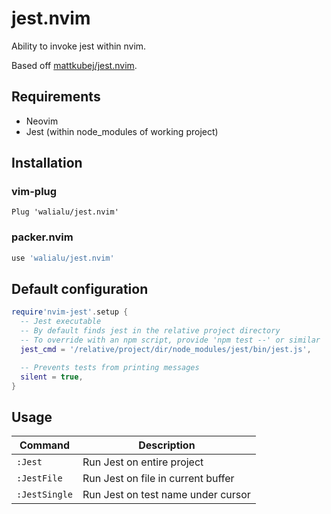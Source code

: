 # jest.nvim

Ability to invoke jest within nvim.

Based off [mattkubej/jest.nvim](https://github.com/mattkubej/jest.nvim).

## Requirements

* Neovim
* Jest (within node_modules of working project)

## Installation

### vim-plug

```vim
Plug 'walialu/jest.nvim'
```

### packer.nvim

```lua
use 'walialu/jest.nvim'
```

## Default configuration

```lua
require'nvim-jest'.setup {
  -- Jest executable
  -- By default finds jest in the relative project directory
  -- To override with an npm script, provide 'npm test --' or similar
  jest_cmd = '/relative/project/dir/node_modules/jest/bin/jest.js',

  -- Prevents tests from printing messages
  silent = true,
}
```

## Usage

| Command       | Description                        |
| ---           | ---                                |
| `:Jest`       | Run Jest on entire project         |
| `:JestFile`   | Run Jest on file in current buffer |
| `:JestSingle` | Run Jest on test name under cursor |
